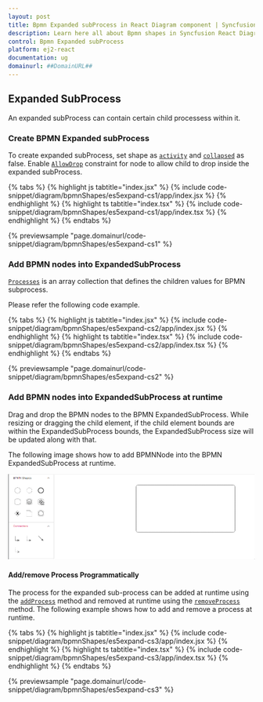 ```yaml
---
layout: post
title: Bpmn Expanded subProcess in React Diagram component | Syncfusion
description: Learn here all about Bpmn shapes in Syncfusion React Diagram component of Syncfusion Essential JS 2 and more.
control: Bpmn Expanded subProcess 
platform: ej2-react
documentation: ug
domainurl: ##DomainURL##
---
```



## Expanded SubProcess
An expanded subProcess can contain certain child processess within it.

### Create BPMN Expanded subProcess

To create expanded subProcess, set shape as [`activity`](https://ej2.syncfusion.com/react/documentation/api/diagram/bpmnActivityModel/)  and [`collapsed`](https://ej2.syncfusion.com/react/documentation/api/diagram/bpmnSubProcessModel/#collapsed) as false. Enable [`AllowDrop`](https://ej2.syncfusion.com/react/documentation/api/diagram/nodeConstraints/) constraint for node to allow child to drop inside the expanded subProcess.

{% tabs %}
{% highlight js tabtitle="index.jsx" %}
{% include code-snippet/diagram/bpmnShapes/es5expand-cs1/app/index.jsx %}
{% endhighlight %}
{% highlight ts tabtitle="index.tsx" %}
{% include code-snippet/diagram/bpmnShapes/es5expand-cs1/app/index.tsx %}
{% endhighlight %}
{% endtabs %}

 {% previewsample "page.domainurl/code-snippet/diagram/bpmnShapes/es5expand-cs1" %}

 ### Add BPMN nodes into ExpandedSubProcess

[`Processes`](https://ej2.syncfusion.com/react/documentation/api/diagram/bpmnSubProcessModel/#processes) is an array collection that defines the children values for BPMN subprocess.

Please refer the following code example.

{% tabs %}
{% highlight js tabtitle="index.jsx" %}
{% include code-snippet/diagram/bpmnShapes/es5expand-cs2/app/index.jsx %}
{% endhighlight %}
{% highlight ts tabtitle="index.tsx" %}
{% include code-snippet/diagram/bpmnShapes/es5expand-cs2/app/index.tsx %}
{% endhighlight %}
{% endtabs %}

 {% previewsample "page.domainurl/code-snippet/diagram/bpmnShapes/es5expand-cs2" %}

 
### Add BPMN nodes into ExpandedSubProcess at runtime

Drag and drop the BPMN nodes to the BPMN ExpandedSubProcess.
While resizing or dragging the child element, if the child element bounds are within the ExpandedSubProcess bounds, the ExpandedSubProcess size will be updated along with that.

The following image shows how to add BPMNNode into the BPMN ExpandedSubProcess at runtime.

![Expanded subProcess BPMN Shape](images/expanded-Gif.gif)

#### Add/remove Process Programmatically

The process for the expanded sub-process can be added at runtime using the [`addProcess`](https://ej2.syncfusion.com/react/documentation/api/diagram/#addprocess) method and removed at runtime using the [`removeProcess`](https://ej2.syncfusion.com/react/documentation/api/diagram/#removeprocess) method. The following example shows how to add and remove a process at runtime.

{% tabs %}
{% highlight js tabtitle="index.jsx" %}
{% include code-snippet/diagram/bpmnShapes/es5expand-cs3/app/index.jsx %}
{% endhighlight %}
{% highlight ts tabtitle="index.tsx" %}
{% include code-snippet/diagram/bpmnShapes/es5expand-cs3/app/index.tsx %}
{% endhighlight %}
{% endtabs %}

 {% previewsample "page.domainurl/code-snippet/diagram/bpmnShapes/es5expand-cs3" %}